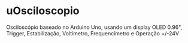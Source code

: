 # uOsciloscopio
Osciloscópio baseado no Arduino Uno, usando um display OLED 0.96", Trigger, Estabilização, Voltímetro, Frequencímetro e Operação +/-24V
